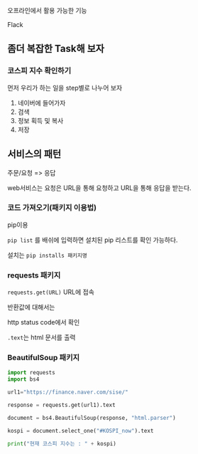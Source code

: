 오프라인에서 활용 가능한 기능

Flack



## 좀더 복잡한 Task해 보자

### 코스피 지수 확인하기

먼저 우리가 하는 일을 step별로 나누어 보자

1. 네이버에 들어가자
2. 검색
3. 정보 획득 및 복사
4. 저장



## 서비스의 패턴

주문/요청 => 응답

web서비스는 요청은 URL을 통해 요청하고 URL을 통해 응답을 받는다.





### 코드 가져오기(패키지 이용법)

pip이용

`pip list` 를 배쉬에 입력하면 설치된 pip 리스트를 확인 가능하다.

설치는 `pip installs 패키지명`



### requests 패키지

`requests.get(URL)` URL에 접속

반환값에 대해서는

http status code에서 확인

`.text`는 html 문서를 출력



### BeautifulSoup 패키지

```python
import requests
import bs4

url1="https://finance.naver.com/sise/"

response = requests.get(url1).text

document = bs4.BeautifulSoup(response, "html.parser")

kospi = document.select_one("#KOSPI_now").text

print("현재 코스피 지수는 : " + kospi)

```



